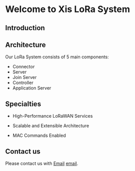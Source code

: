 # Welcome to Xis LoRa System

## Introduction

## Architecture

Our LoRa System consists of 5 main components:

- Connector
- Server
- Join Server
- Controller
- Application Server

## Specialties

- High-Performance LoRaWAN Services

- Scalable and Extensible Architecture

- MAC Commands Enabled

## Contact us

Please contact us with [Email] [email].

[email]: mailto:service@xisiot.com

